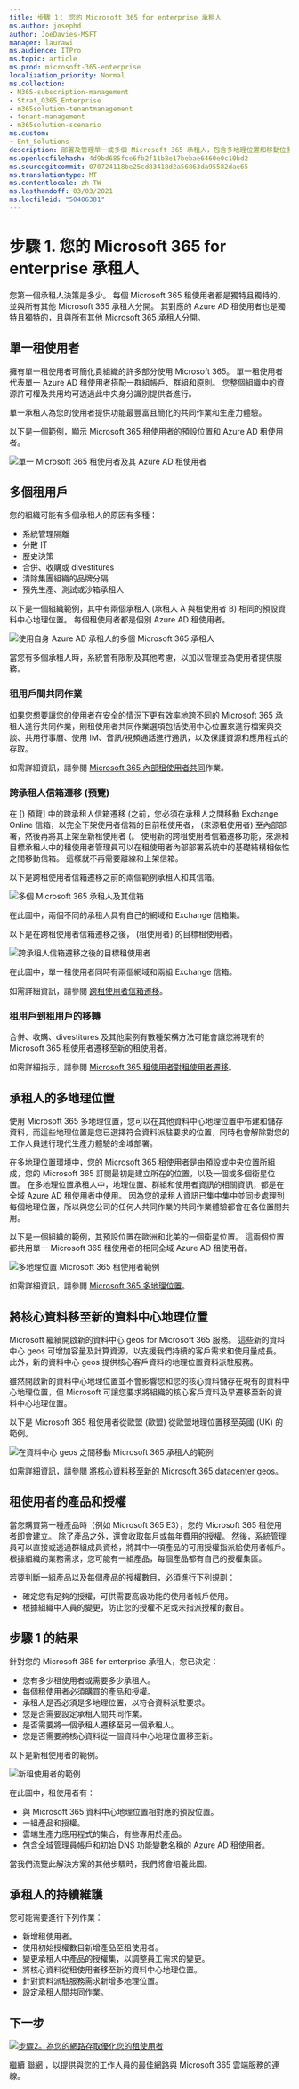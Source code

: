 ```yaml
---
title: 步驟 1： 您的 Microsoft 365 for enterprise 承租人
ms.author: josephd
author: JoeDavies-MSFT
manager: laurawi
ms.audience: ITPro
ms.topic: article
ms.prod: microsoft-365-enterprise
localization_priority: Normal
ms.collection:
- M365-subscription-management
- Strat_O365_Enterprise
- m365solution-tenantmanagement
- tenant-management
- m365solution-scenario
ms.custom:
- Ent_Solutions
description: 部署及管理單一或多個 Microsoft 365 承租人，包含多地理位置和移動位置的選項。
ms.openlocfilehash: 4d9bd685fce6fb2f11b8e17bebae6460e0c10bd2
ms.sourcegitcommit: 070724118be25cd83418d2a56863da95582dae65
ms.translationtype: MT
ms.contentlocale: zh-TW
ms.lasthandoff: 03/03/2021
ms.locfileid: "50406381"
---
```

# <a name="step-1-your-microsoft-365-for-enterprise-tenants"></a>步驟 1. 您的 Microsoft 365 for enterprise 承租人

您第一個承租人決策是多少。 每個 Microsoft 365 租使用者都是獨特且獨特的，並與所有其他 Microsoft 365 承租人分開。 其對應的 Azure AD 租使用者也是獨特且獨特的，且與所有其他 Microsoft 365 承租人分開。

## <a name="single-tenant"></a>單一租使用者
擁有單一租使用者可簡化貴組織的許多部分使用 Microsoft 365。 單一租使用者代表單一 Azure AD 租使用者搭配一群組帳戶、群組和原則。 您整個組織中的資源許可權及共用均可透過此中央身分識別提供者進行。

單一承租人為您的使用者提供功能最豐富且簡化的共同作業和生產力體驗。

以下是一個範例，顯示 Microsoft 365 租使用者的預設位置和 Azure AD 租使用者。

![單一 Microsoft 365 租使用者及其 Azure AD 租使用者](../media/tenant-management-overview/tenant-management-example-tenant.png)

## <a name="multiple-tenants"></a>多個租用戶

您的組織可能有多個承租人的原因有多種：

- 系統管理隔離
- 分散 IT
- 歷史決策
- 合併、收購或 divestitures
- 清除集團組織的品牌分隔
- 預先生產、測試或沙箱承租人

以下是一個組織範例，其中有兩個承租人 (承租人 A 與租使用者 B) 相同的預設資料中心地理位置。 每個租使用者都是個別 Azure AD 租使用者。

![使用自身 Azure AD 承租人的多個 Microsoft 365 承租人](../media/tenant-management-overview/tenant-management-example-multi-tenant.png)

當您有多個承租人時，系統會有限制及其他考慮，以加以管理並為使用者提供服務。

### <a name="inter-tenant-collaboration"></a>租用戶間共同作業

如果您想要讓您的使用者在安全的情況下更有效率地跨不同的 Microsoft 365 承租人進行共同作業，則租使用者共同作業選項包括使用中心位置來進行檔案與交談、共用行事曆、使用 IM、音訊/視頻通話進行通訊，以及保護資源和應用程式的存取。

如需詳細資訊，請參閱 [Microsoft 365 內部租使用者共同](../enterprise/microsoft-365-inter-tenant-collaboration.md)作業。

### <a name="cross-tenant-mailbox-migration-preview"></a>跨承租人信箱遷移 (預覽) 

在 [) 預覽] 中的跨承租人信箱遷移 (之前，您必須在承租人之間移動 Exchange Online 信箱，以完全下架使用者信箱的目前租使用者， (來源租使用者) 至內部部署，然後再將其上架至新租使用者 (。 使用新的跨租使用者信箱遷移功能，來源和目標承租人中的租使用者管理員可以在租使用者內部部署系統中的基礎結構相依性之間移動信箱。 這樣就不再需要離線和上架信箱。

以下是跨租使用者信箱遷移之前的兩個範例承租人和其信箱。

![多個 Microsoft 365 承租人及其信箱](../media/tenant-management-overview/tenant-management-cross-tenant-mailbox-before.png)

在此圖中，兩個不同的承租人具有自己的網域和 Exchange 信箱集。

以下是在跨租使用者信箱遷移之後， (租使用者) 的目標租使用者。

![跨承租人信箱遷移之後的目標租使用者](../media/tenant-management-overview/tenant-management-cross-tenant-mailbox-after.png)

在此圖中，單一租使用者同時有兩個網域和兩組 Exchange 信箱。

如需詳細資訊，請參閱 [跨租使用者信箱遷移](../enterprise/cross-tenant-mailbox-migration.md)。

### <a name="tenant-to-tenant-migrations"></a>租用戶到租用戶的移轉

合併、收購、divestitures 及其他案例有數種架構方法可能會讓您將現有的 Microsoft 365 租使用者遷移至新的租使用者。 

如需詳細指示，請參閱 [Microsoft 365 租使用者對租使用者遷移](../enterprise/microsoft-365-tenant-to-tenant-migrations.md)。

## <a name="multi-geo-for-a-tenant"></a>承租人的多地理位置

使用 Microsoft 365 多地理位置，您可以在其他資料中心地理位置中布建和儲存資料，而這些地理位置是您已選擇符合資料派駐要求的位置，同時也會解除對您的工作人員進行現代生產力體驗的全域部署。

在多地理位置環境中，您的 Microsoft 365 租使用者是由預設或中央位置所組成，您的 Microsoft 365 訂閱最初是建立所在的位置，以及一個或多個衛星位置。 在多地理位置承租人中，地理位置、群組和使用者資訊的相關資訊，都是在全域 Azure AD 租使用者中使用。 因為您的承租人資訊已集中集中並同步處理到每個地理位置，所以與您公司的任何人共同作業的共同作業體驗都會在各位置間共用。

以下是一個組織的範例，其預設位置在歐洲和北美的一個衛星位置。 這兩個位置都共用單一 Microsoft 365 租使用者的相同全域 Azure AD 租使用者。

![多地理位置 Microsoft 365 租使用者範例](../media/tenant-management-overview/tenant-management-example-multi-geo.png)

如需詳細資訊，請參閱 [Microsoft 365 多地理位置](../enterprise/microsoft-365-multi-geo.md)。

## <a name="moving-core-data-to-a-new-datacenter-geo"></a>將核心資料移至新的資料中心地理位置

Microsoft 繼續開啟新的資料中心 geos for Microsoft 365 服務。 這些新的資料中心 geos 可增加容量及計算資源，以支援我們持續的客戶需求和使用量成長。 此外，新的資料中心 geos 提供核心客戶資料的地理位置資料派駐服務。

雖然開啟新的資料中心地理位置並不會影響您和您的核心資料儲存在現有的資料中心地理位置，但 Microsoft 可讓您要求將組織的核心客戶資料及早遷移至新的資料中心地理位置。

以下是 Microsoft 365 租使用者從歐盟 (歐盟) 從歐盟地理位置移至英國 (UK) 的範例。

![在資料中心 geos 之間移動 Microsoft 365 承租人的範例](../media/tenant-management-overview/tenant-management-example-tenant-move.png)

如需詳細資訊，請參閱 [將核心資料移至新的 Microsoft 365 datacenter geos](../enterprise/moving-data-to-new-datacenter-geos.md)。

## <a name="products-and-licenses-for-a-tenant"></a>租使用者的產品和授權

當您購買第一種產品時（例如 Microsoft 365 E3），您的 Microsoft 365 租使用者即會建立。 除了產品之外，還會收取每月或每年費用的授權。 然後，系統管理員可以直接或透過群組成員資格，將其中一項產品的可用授權指派給使用者帳戶。 根據組織的業務需求，您可能有一組產品，每個產品都有自己的授權集區。 

若要判斷一組產品以及每個產品的授權數目，必須進行下列規劃：

- 確定您有足夠的授權，可供需要高級功能的使用者帳戶使用。
- 根據組織中人員的變更，防止您的授權不足或未指派授權的數目。


## <a name="results-of-step-1"></a>步驟 1 的結果

針對您的 Microsoft 365 for enterprise 承租人，您已決定：

- 您有多少租使用者或需要多少承租人。
- 每個租使用者必須購買的產品和授權。
- 承租人是否必須是多地理位置，以符合資料派駐要求。
- 您是否需要設定承租人間共同作業。
- 是否需要將一個承租人遷移至另一個承租人。
- 您是否需要將核心資料從一個資料中心地理位置移至新。

以下是新租使用者的範例。

![新租使用者的範例](../media/tenant-management-overview/tenant-management-tenant-build-step1.png)

在此圖中，租使用者有：

- 與 Microsoft 365 資料中心地理位置相對應的預設位置。
- 一組產品和授權。
- 雲端生產力應用程式的集合，有些專用於產品。
- 包含全域管理員帳戶和初始 DNS 功能變數名稱的 Azure AD 租使用者。

當我們流覽此解決方案的其他步驟時，我們將會培養此圖。

## <a name="ongoing-maintenance-for-tenants"></a>承租人的持續維護

您可能需要進行下列作業：

- 新增租使用者。
- 使用初始授權數目新增產品至租使用者。
- 變更承租人中產品的授權集，以調整員工需求的變更。
- 將核心資料從租使用者移至新的資料中心地理位置。
- 針對資料派駐服務需求新增多地理位置。
- 設定承租人間共同作業。

## <a name="next-step"></a>下一步

[![步驟2。為您的網路存取優化您的租使用者](../media/tenant-management-overview/tenant-management-step-grid-networking.png)](tenant-management-networking.md)

繼續 [聯網](tenant-management-networking.md) ，以提供與您的工作人員的最佳網路與 Microsoft 365 雲端服務的連線。
